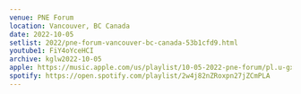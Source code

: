 ```yaml
---
venue: PNE Forum
location: Vancouver, BC Canada
date: 2022-10-05
setlist: 2022/pne-forum-vancouver-bc-canada-53b1cfd9.html
youtube1: FiY4oYceHCI
archive: kglw2022-10-05
apple: https://music.apple.com/us/playlist/10-05-2022-pne-forum/pl.u-gxblkMGF3lYDvk
spotify: https://open.spotify.com/playlist/2w4j82nZRoxpn27jZCmPLA
---
```

